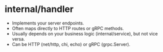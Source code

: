 # internal/handler
- Implements your server endpoints.
- Often maps directly to HTTP routes or gRPC methods.
- Usually depends on your business logic (internal/service), but not vice versa.
- Can be HTTP (net/http, chi, echo) or gRPC (grpc.Server).